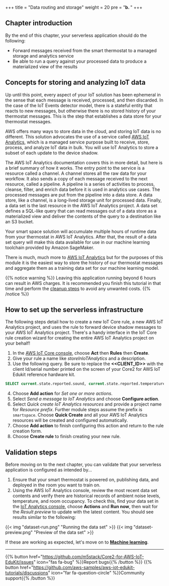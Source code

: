+++
title = "Data routing and storage"
weight = 20
pre = "<b>b. </b>"
+++

## Chapter introduction
By the end of this chapter, your serverless application should do the following:

* Forward messages received from the smart thermostat to a managed storage and analytics service
* Be able to run a query against your processed data to produce a materialized view of the results

## Concepts for storing and analyzing IoT data
Up until this point, every aspect of your IoT solution has been ephemeral in the sense that each message is received, processed, and then discarded. In the case of the IoT Events detector model, there is a stateful entity that reacts to new messages, but otherwise there is no stored history of your thermostat messages. This is the step that establishes a data store for your thermostat messages.

AWS offers many ways to store data in the cloud, and storing IoT data is no different. This solution advocates the use of a service called [AWS IoT Analytics](https://docs.aws.amazon.com/iotanalytics/latest/userguide/welcome.html), which is a managed service purpose built to receive, store, process, and analyze IoT data in bulk. You will use IoT Analytics to store a subset of each update to the device shadow.

The AWS IoT Analytics documentation covers this in more detail, but here is a brief summary of how it works. The entry point to the service is a resource called a channel. A channel stores all the raw data for your workflow. It also sends a copy of each message received to the next resource, called a pipeline. A pipeline is a series of activities to process, cleanse, filter, and enrich data before it is used in analytics use cases. The processed messages are put from the pipeline into a data store. A data store, like a channel, is a long-lived storage unit for processed data. Finally, a data set is the last resource in the AWS IoT Analytics project. A data set defines a SQL-like query that can read messages out of a data store as a materialized view and deliver the contents of the query to a destination like an S3 bucket.

Your smart space solution will accumulate multiple hours of runtime data from your thermostat in AWS IoT Analytics. After that, the result of a data set query will make this data available for use in our machine learning toolchain provided by Amazon SageMaker.

There is much, much more to [AWS IoT Analytics](https://aws.amazon.com/iot-analytics/) but for the purposes of this module it is the easiest way to store the history of our thermostat messages and aggregate them as a training data set for our machine learning model.

{{% notice warning %}}
Leaving this application running beyond 6 hours can result in AWS charges. It is recommended you finish this tutorial in that time and perform the [cleanup steps](/en/smart-spaces/conclusion.html#clean-up) to avoid any unwanted costs.
{{% /notice %}}

## How to set up the serverless infrastructure
The following steps detail how to create a new IoT Core rule, a new AWS IoT Analytics project, and uses the rule to forward device shadow messages to your AWS IoT Analytics project. There's a handy interface in the IoT Core rule creation wizard for creating the entire AWS IoT Analytics project on your behalf!

1. In the [AWS IoT Core console](https://us-west-2.console.aws.amazon.com/iot/home?region=us-west-2#/), choose **Act** then **Rules** then **Create**.
2. Give your rule a name like *storeInIoTAnalytics* and a description.
3. Use the following query. Be sure to replace the **<<CLIENT_ID>>** with the client Id/serial number printed on the screen of your Core2 for AWS IoT Edukit reference hardware kit.

```SQL
SELECT current.state.reported.sound, current.state.reported.temperature, current.state.reported.hvacStatus, current.state.reported.roomOccupancy, timestamp FROM '$aws/things/<<CLIENT_ID>>/shadow/update/documents'
```

4. Choose **Add action** for *Set one or more actions*.
5. Select *Send a message to IoT Analytics* and choose **Configure action**.
6. Select *Quick create IoT Analytics resources* and provide a project name for *Resource prefix*. Further module steps assume the prefix is `smartspace`. Choose **Quick Create** and all your AWS IoT Analytics resources will be created and configured automatically.
7. Choose **Add action** to finish configuring this action and return to the rule creation form. 
8. Choose **Create rule** to finish creating your new rule.

## Validation steps

Before moving on to the next chapter, you can validate that your serverless application is configured as intended by...

1. Ensure that your smart thermostat is powered on, publishing data, and deployed in the room you want to train on.
2. Using the AWS IoT Analytics console, review the most recent data set contents and verify there are historical records of ambient noise levels, temperature, and room occupancy. To check this, find your data set in the [IoT Analytics console](https://us-west-2.console.aws.amazon.com/iotanalytics/home?region=us-west-2#/datasets), choose **Actions** and **Run now**, then wait for the *Result preview* to update with the latest content. You should see results similar to the following:

{{< img "dataset-run.png" "Running the data set" >}}
{{< img "dataset-preview.png" "Preview of the data set" >}}

If these are working as expected, let's move on to [**Machine learning**](/en/smart-spaces/machine-learning.html).

---
{{% button href="https://github.com/m5stack/Core2-for-AWS-IoT-EduKit/issues" icon="fas fa-bug" %}}Report bugs{{% /button %}} {{% button href="https://github.com/aws-samples/aws-iot-edukit-tutorials/discussions" icon="far fa-question-circle" %}}Community support{{% /button %}}